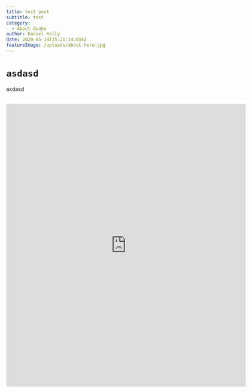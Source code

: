 ```yaml
---
title: test post
subtitle: test
category:
  - About Awake
author: Daniel Kelly
date: 2020-05-14T15:21:14.655Z
featureImage: /uploads/about-hero.jpg
---
```

# `asdasd`

asdasd

<br>



<iframe src="https://docs.google.com/forms/d/e/1FAIpQLSeCTx7lNy0qWdSstFrii_vcziGFTEOgrFC3S9z74z9s0FPFqA/viewform?embedded=true" width="640" height="756" frameborder="0" marginheight="0" marginwidth="0">Cargando…</iframe>

![]()

```

```
